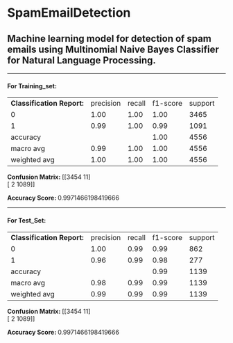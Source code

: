 # SpamEmailDetection
<h2> Machine learning model for detection of spam emails using Multinomial Naive Bayes Classifier for Natural Language Processing. </h2>
<hr>
<h4>For Training_set: </h4>
<table>
<tr>
<td><b>Classification Report:</b></td>
<td>precision</td>
<td>recall</td>
<td>f1-score</td>
<td>support</td>
</tr>

<tr>
<td>0</td>
<td>1.00</td>
<td>1.00</td>
<td>1.00</td>
<td>3465</td>
</tr>

<tr>
<td>1</td>
<td>0.99</td>
<td>1.00</td>
<td>0.99</td>
<td>1091</td>
</tr>

<tr>
<td>accuracy</td>
<td></td>
<td></td>
<td>1.00</td>
<td>4556</td>
</tr>


<tr>
<td>macro avg</td>
<td>0.99</td>
<td>1.00</td>
<td>1.00</td>
<td>4556</td>
</tr>


<tr>
<td>weighted avg</td>
<td>1.00</td>
<td>1.00</td>
<td>1.00</td>
<td>4556</td>
</tr>
</table>

<b>Confusion Matrix: </b>
 [[3454   11] <br>
 [   2 1089]]
 
<b>Accuracy Score: </b>
 0.9971466198419666

<hr>
<h4>For Test_Set:</h4>

<table>
<tr>
<td><b>Classification Report:</b></td>
<td>precision</td>
<td>recall</td>
<td>f1-score</td>
<td>support</td>
</tr>

<tr>
<td>0</td>
<td>1.00</td>
<td>0.99</td>
<td>0.99</td>
<td>862</td>
</tr>

<tr>
<td>1</td>
<td>0.96</td>
<td>0.99</td>
<td>0.98</td>
<td>277</td>
</tr>

<tr>
<td>accuracy</td>
<td></td>
<td></td>
<td>0.99</td>
<td>1139</td>
</tr>


<tr>
<td>macro avg</td>
<td>0.98</td>
<td>0.99</td>
<td>0.99</td>
<td>1139</td>
</tr>


<tr>
<td>weighted avg</td>
<td>0.99</td>
<td>0.99</td>
<td>0.99</td>
<td>1139</td>
</tr>
</table>

<b>Confusion Matrix: </b>
 [[3454   11] <br>
 [   2 1089]]
 
<b>Accuracy Score: </b>
 0.9971466198419666
